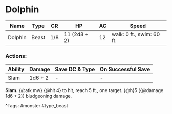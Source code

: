 # Dolphin

| Name | Type | CR | HP | AC | Speed |
|------|------|----|----|----|-------|
| Dolphin | Beast | 1/8 | 11 (2d8 + 2) | 12 | walk: 0 ft., swim: 60 ft. |

### Actions:

| Ability | Damage | Save DC & Type | On Successful Save |
|---------|--------|----------------|--------------------|
| Slam | 1d6 + 2 | - | - |


**Slam.** {@atk mw} {@hit 4} to hit, reach 5 ft., one target. {@h}5 ({@damage 1d6 + 2}) bludgeoning damage.

^Tags: #monster #type_beast